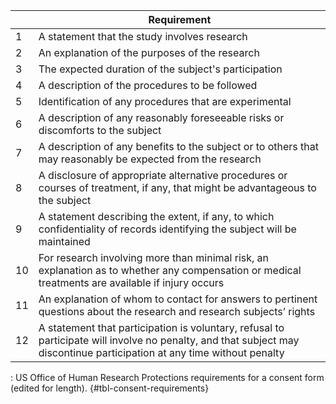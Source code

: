 |    | Requirement                                                                                                                                                             |
|----|-------------------------------------------------------------------------------------------------------------------------------------------------------------------------|
| 1  | A statement that the study involves research                                                                                                                            |
| 2  | An explanation of the purposes of the research                                                                                                                          |
| 3  | The expected duration of the subject's participation                                                                                                                    |
| 4  | A description of the procedures to be followed                                                                                                                          |
| 5  | Identification of any procedures that are experimental                                                                                                                 |
| 6  | A description of any reasonably foreseeable risks or discomforts to the subject                                                                                         |
| 7  | A description of any benefits to the subject or to others that may reasonably be expected from the research                                                            |
| 8  | A disclosure of appropriate alternative procedures or courses of treatment, if any, that might be advantageous to the subject                                           |
| 9  | A statement describing the extent, if any, to which confidentiality of records identifying the subject will be maintained                                               |
| 10 | For research involving more than minimal risk, an explanation as to whether any compensation or medical treatments are available if injury occurs                       |
| 11 | An explanation of whom to contact for answers to pertinent questions about the research and research subjects’ rights                                                   |
| 12 | A statement that participation is voluntary, refusal to participate will involve no penalty, and that subject may discontinue participation at any time without penalty |

: US Office of Human Research Protections requirements for a consent form (edited for length). {#tbl-consent-requirements}
